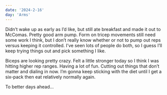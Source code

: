 ```yaml
---
date: '2024-2-16'
day: 'Arms'
---
```


Didn’t wake up as early as I’d like, but still ate breakfast and made it out to McComas. Pretty good arm pump. Form on tricep movements still need some work I think, but I don’t really know whether or not to pump out reps versus keeping it controlled. I’ve seen lots of people do both, so I guess I’ll keep trying things out and pick something I like.

Biceps are looking pretty crazy. Felt a little stronger today so I think I was hitting higher rep ranges. Having a lot of fun. Cutting out things that don’t matter and dialing in now. I’m gonna keep sticking with the diet until I get a six-pack then eat relatively normally again.

To better days ahead…
